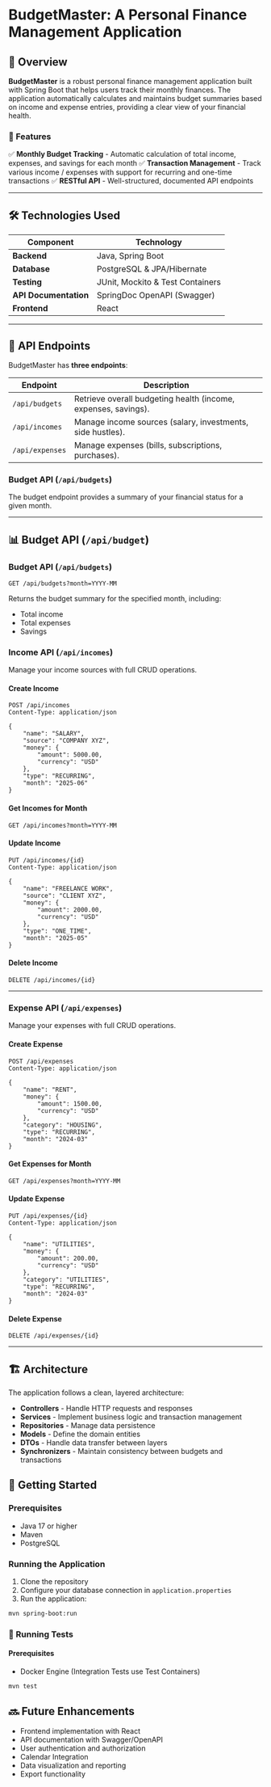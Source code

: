 # **BudgetMaster: A Personal Finance Management Application**

## **📌 Overview**
**BudgetMaster** is a robust personal finance management application built with Spring Boot that helps users track their monthly finances. The application automatically calculates and maintains budget summaries based on income and expense entries, providing a clear view of your financial health.

### **🚀 Features**
✅ **Monthly Budget Tracking** - Automatic calculation of total income, expenses, and savings for each month
✅ **Transaction Management** - Track various income / expenses with support for recurring and one-time transactions
✅ **RESTful API** - Well-structured, documented API endpoints

---

## **🛠️ Technologies Used**
| Component | Technology |
|-----------|------------|
| **Backend** | Java, Spring Boot |
| **Database** | PostgreSQL & JPA/Hibernate |
| **Testing** | JUnit, Mockito & Test Containers |
| **API Documentation** | SpringDoc OpenAPI (Swagger) |
| **Frontend** | React |

---

## **📡 API Endpoints**
BudgetMaster has **three endpoints**:  

| Endpoint | Description |
|----------|-------------|
| `/api/budgets` | Retrieve overall budgeting health (income, expenses, savings). |
| `/api/incomes` | Manage income sources (salary, investments, side hustles). |
| `/api/expenses` | Manage expenses (bills, subscriptions, purchases). |

### Budget API (`/api/budgets`)
The budget endpoint provides a summary of your financial status for a given month.

---

## **📊 Budget API (`/api/budget`)**  
### Budget API (`/api/budgets`)

```http
GET /api/budgets?month=YYYY-MM
```
Returns the budget summary for the specified month, including:
- Total income
- Total expenses
- Savings

### Income API (`/api/incomes`)
Manage your income sources with full CRUD operations.

#### Create Income
```http
POST /api/incomes
Content-Type: application/json

{
    "name": "SALARY",
    "source": "COMPANY XYZ",
    "money": {
        "amount": 5000.00,
        "currency": "USD"
    },
    "type": "RECURRING",
    "month": "2025-06"
}
```

#### Get Incomes for Month
```http
GET /api/incomes?month=YYYY-MM
```

#### Update Income
```http
PUT /api/incomes/{id}
Content-Type: application/json

{
    "name": "FREELANCE WORK",
    "source": "CLIENT XYZ",
    "money": {
        "amount": 2000.00,
        "currency": "USD"
    },
    "type": "ONE_TIME",
    "month": "2025-05"
}
```

#### Delete Income
```http
DELETE /api/incomes/{id}
```

---

### Expense API (`/api/expenses`)
Manage your expenses with full CRUD operations.

#### Create Expense
```http
POST /api/expenses
Content-Type: application/json

{
    "name": "RENT",
    "money": {
        "amount": 1500.00,
        "currency": "USD"
    },
    "category": "HOUSING",
    "type": "RECURRING",
    "month": "2024-03"
}
```

#### Get Expenses for Month
```http
GET /api/expenses?month=YYYY-MM
```

#### Update Expense
```http
PUT /api/expenses/{id}
Content-Type: application/json

{
    "name": "UTILITIES",
    "money": {
        "amount": 200.00,
        "currency": "USD"
    },
    "category": "UTILITIES",
    "type": "RECURRING",
    "month": "2024-03"
}
```

#### Delete Expense
```http
DELETE /api/expenses/{id}
```

---

## **🏗️ Architecture**
The application follows a clean, layered architecture:
- **Controllers** - Handle HTTP requests and responses
- **Services** - Implement business logic and transaction management
- **Repositories** - Manage data persistence
- **Models** - Define the domain entities
- **DTOs** - Handle data transfer between layers
- **Synchronizers** - Maintain consistency between budgets and transactions

## **🚀 Getting Started**

### Prerequisites
- Java 17 or higher
- Maven
- PostgreSQL

### Running the Application
1. Clone the repository
2. Configure your database connection in `application.properties`
3. Run the application:
```bash
mvn spring-boot:run
```

### **🧪 Running Tests**  

#### Prerequisites
- Docker Engine (Integration Tests use Test Containers)

```bash
mvn test
```

## 🔜 Future Enhancements
- Frontend implementation with React
- API documentation with Swagger/OpenAPI
- User authentication and authorization
- Calendar Integration
- Data visualization and reporting
- Export functionality